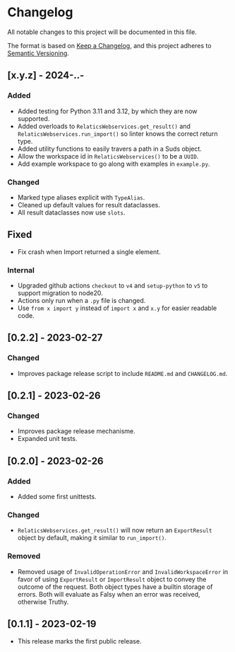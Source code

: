 # Changelog

All notable changes to this project will be documented in this file.

The format is based on [Keep a Changelog](https://keepachangelog.com/en/1.0.0/),
and this project adheres to [Semantic Versioning](https://semver.org/spec/v2.0.0.html).

## [x.y.z] - 2024-..-

### Added

- Added testing for Python 3.11 and 3.12, by which they are now supported.
- Added overloads to `RelaticsWebservices.get_result()` and `RelaticsWebservices.run_import()` so linter knows the correct return type.
- Added utility functions to easily travers a path in a Suds object.
- Allow the workspace id in `RelaticsWebservices()` to be a `UUID`.
- Add example workspace to go along with examples in `example.py`.

### Changed

- Marked type aliases explicit with `TypeAlias`.
- Cleaned up default values for result dataclasses.
- All result dataclasses now use `slots`.

## Fixed

- Fix crash when Import returned a single element.

### Internal

- Upgraded github actions `checkout` to `v4` and `setup-python` to `v5` to support migration to node20.
- Actions only run when a `.py` file is changed.
- Use `from x import y`  instead of `import x` and `x.y` for easier readable code.

## [0.2.2] - 2023-02-27

### Changed

- Improves package release script to include `README.md` and `CHANGELOG.md`.

## [0.2.1] - 2023-02-26

### Changed

- Improves package release mechanisme.
- Expanded unit tests.

## [0.2.0] - 2023-02-26

### Added

- Added some first unittests.

### Changed

- `RelaticsWebservices.get_result()` will now return an `ExportResult` object by default, making it similar to
  `run_import()`.

### Removed

- Removed usage of `InvalidOperationError` and `InvalidWorkspaceError` in favor of using `ExportResult` or
  `ImportResult` object to convey the outcome of the request. Both object types have a builtin storage of errors. Both
  will evaluate as Falsy when an error was received, otherwise Truthy.

## [0.1.1] - 2023-02-19

- This release marks the first public release.
